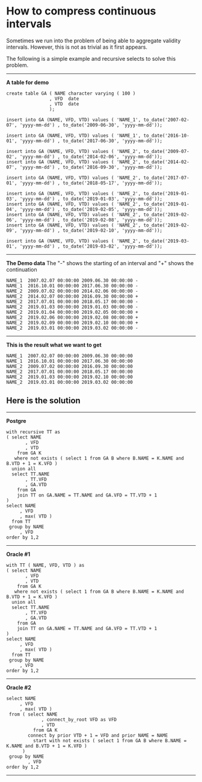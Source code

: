 # How to compress continuous intervals

Sometimes we run into the problem of being able to aggregate validity intervals.
However, this is not as trivial as it first appears. 

The following is a simple example and recursive selects to solve this problem.

-------------------------------------

**A table for demo**

    create table GA ( NAME character varying ( 100 ) 
                    , VFD  date
                    , VTD  date
                    );
    
    insert into GA (NAME, VFD, VTD) values ( 'NAME_1', to_date('2007-02-07', 'yyyy-mm-dd') , to_date('2009-06-30', 'yyyy-mm-dd'));
    
    insert into GA (NAME, VFD, VTD) values ( 'NAME_1', to_date('2016-10-01', 'yyyy-mm-dd') , to_date('2017-06-30', 'yyyy-mm-dd'));
    
    insert into GA (NAME, VFD, VTD) values ( 'NAME_2', to_date('2009-07-02', 'yyyy-mm-dd') , to_date('2014-02-06', 'yyyy-mm-dd'));
    insert into GA (NAME, VFD, VTD) values ( 'NAME_2', to_date('2014-02-07', 'yyyy-mm-dd') , to_date('2016-09-30', 'yyyy-mm-dd'));
    
    insert into GA (NAME, VFD, VTD) values ( 'NAME_2', to_date('2017-07-01', 'yyyy-mm-dd') , to_date('2018-05-17', 'yyyy-mm-dd'));
    
    insert into GA (NAME, VFD, VTD) values ( 'NAME_2', to_date('2019-01-03', 'yyyy-mm-dd') , to_date('2019-01-03', 'yyyy-mm-dd'));
    insert into GA (NAME, VFD, VTD) values ( 'NAME_2', to_date('2019-01-04', 'yyyy-mm-dd') , to_date('2019-02-05', 'yyyy-mm-dd'));
    insert into GA (NAME, VFD, VTD) values ( 'NAME_2', to_date('2019-02-06', 'yyyy-mm-dd') , to_date('2019-02-08', 'yyyy-mm-dd'));
    insert into GA (NAME, VFD, VTD) values ( 'NAME_2', to_date('2019-02-09', 'yyyy-mm-dd') , to_date('2019-02-10', 'yyyy-mm-dd'));
    
    insert into GA (NAME, VFD, VTD) values ( 'NAME_2', to_date('2019-03-01', 'yyyy-mm-dd') , to_date('2019-03-02', 'yyyy-mm-dd'));

-------------------------------------
**The Demo data**
The "-" shows the starting of an interval and "+" shows the continuation

    NAME_1	2007.02.07 00:00:00	2009.06.30 00:00:00 -
    NAME_1	2016.10.01 00:00:00	2017.06.30 00:00:00 -
    NAME_2	2009.07.02 00:00:00	2014.02.06 00:00:00 -
    NAME_2	2014.02.07 00:00:00	2016.09.30 00:00:00 +
    NAME_2	2017.07.01 00:00:00	2018.05.17 00:00:00 -
    NAME_2	2019.01.03 00:00:00	2019.01.03 00:00:00 -
    NAME_2	2019.01.04 00:00:00	2019.02.05 00:00:00 +
    NAME_2	2019.02.06 00:00:00	2019.02.08 00:00:00 +
    NAME_2	2019.02.09 00:00:00	2019.02.10 00:00:00 +
    NAME_2	2019.03.01 00:00:00	2019.03.02 00:00:00 -


-------------------------------------
**This is the result what we want to get**

    NAME_1	2007.02.07 00:00:00	2009.06.30 00:00:00
    NAME_1	2016.10.01 00:00:00	2017.06.30 00:00:00
    NAME_2	2009.07.02 00:00:00	2016.09.30 00:00:00
    NAME_2	2017.07.01 00:00:00	2018.05.17 00:00:00
    NAME_2	2019.01.03 00:00:00	2019.02.10 00:00:00
    NAME_2	2019.03.01 00:00:00	2019.03.02 00:00:00

## Here is the solution 

-------------------------------------
**Postgre**

    with recursive TT as
    ( select NAME
           , VFD
           , VTD
        from GA K
       where not exists ( select 1 from GA B where B.NAME = K.NAME and B.VTD + 1 = K.VFD )
      union all
      select TT.NAME
           , TT.VFD
           , GA.VTD
        from GA
        join TT on GA.NAME = TT.NAME and GA.VFD = TT.VTD + 1
    )
    select NAME
         , VFD
         , max( VTD )
      from TT
     group by NAME
         , VFD
    order by 1,2
    
-----------------------------
**Oracle #1**

    with TT ( NAME, VFD, VTD ) as
    ( select NAME
           , VFD
           , VTD
        from GA K
       where not exists ( select 1 from GA B where B.NAME = K.NAME and B.VTD + 1 = K.VFD )
      union all
      select TT.NAME
           , TT.VFD
           , GA.VTD
        from GA
        join TT on GA.NAME = TT.NAME and GA.VFD = TT.VTD + 1
    )
    select NAME
         , VFD
         , max( VTD )
      from TT
     group by NAME
         , VFD
    order by 1,2

----------------------------
**Oracle #2**


    select NAME
         , VFD
         , max( VTD ) 
     from ( select NAME
                 , connect_by_root VFD as VFD
                 , VTD  
              from GA K 
            connect by prior VTD + 1 = VFD and prior NAME = NAME
              start with not exists ( select 1 from GA B where B.NAME = K.NAME and B.VTD + 1 = K.VFD )
          )
     group by NAME
            , VFD
    order by 1,2

----------------------------
    



